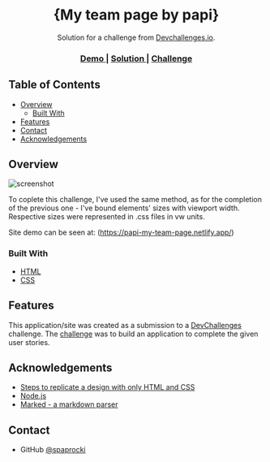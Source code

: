 <!-- Please update value in the {}  -->

<h1 align="center">{My team page by papi}</h1>

<div align="center">
   Solution for a challenge from  <a href="http://devchallenges.io" target="_blank">Devchallenges.io</a>.
</div>

<div align="center">
  <h3>
    <a href="https://{papi-my-team-page.netlify.app}">
      Demo
    </a>
    <span> | </span>
    <a href="https://{github.com/spaprocki/my-team-page}">
      Solution
    </a>
    <span> | </span>
    <a href="https://devchallenges.io/challenges/hhmesazsqgKXrTkYkt0U">
      Challenge
    </a>
  </h3>
</div>

<!-- TABLE OF CONTENTS -->

## Table of Contents

- [Overview](#overview)
  - [Built With](#built-with)
- [Features](#features)
- [Contact](#contact)
- [Acknowledgements](#acknowledgements)

<!-- OVERVIEW -->

## Overview

![screenshot](https://spaprocki.github.io/hosted-assets/my-team-page-screenshot.PNG)

To coplete this challenge, I've used the same method, as for the completion of the previous one - I've bound elements' sizes with viewport width. Respective sizes were represented in .css files in vw units.

Site demo can be seen at: (https://papi-my-team-page.netlify.app/)

### Built With

<!-- This section should list any major frameworks that you built your project using. Here are a few examples.-->

- [HTML](https://developer.mozilla.org/pl/docs/Web/HTML)
- [CSS](https://developer.mozilla.org/pl/docs/Web/CSS)

## Features

<!-- List the features of your application or follow the template. Don't share the figma file here :) -->

This application/site was created as a submission to a [DevChallenges](https://devchallenges.io/challenges) challenge. The [challenge](https://devchallenges.io/challenges/hhmesazsqgKXrTkYkt0U) was to build an application to complete the given user stories.


## Acknowledgements

<!-- This section should list any articles or add-ons/plugins that helps you to complete the project. This is optional but it will help you in the future. For exmpale -->

- [Steps to replicate a design with only HTML and CSS](https://devchallenges-blogs.web.app/how-to-replicate-design/)
- [Node.js](https://nodejs.org/)
- [Marked - a markdown parser](https://github.com/chjj/marked)

## Contact

- GitHub [@spaprocki](https://{github.com/spaprocki})
